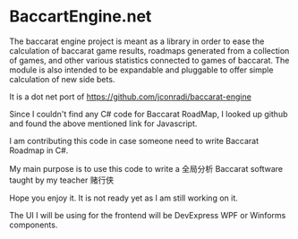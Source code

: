 # BaccartEngine.net

The baccarat engine project is meant as a library in order to ease the calculation of baccarat game results, roadmaps generated from a collection of games, and other various statistics connected to games of baccarat. The module is also intended to be expandable and pluggable to offer simple calculation of new side bets.

It is a dot net port of https://github.com/jconradi/baccarat-engine

Since I couldn't find any C# code for Baccarat RoadMap, I looked up github and found the above mentioned link for Javascript.

I am contributing this code in case someone need to write Baccarat Roadmap in C#. 

My main purpose is to use this code to write a 全局分析 Baccarat software taught by my teacher 赌行侠

Hope you enjoy it. It is not ready yet as I am still working on it.

The UI I will be using for the frontend will be DevExpress WPF or Winforms components.

